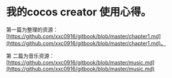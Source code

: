 # 我的cocos creator 使用心得。

第一篇为整理的资源：  [https://github.com/xxc0916/gitbook/blob/master/chapter1.md](https://github.com/xxc0916/gitbook/blob/master/chapter1.md)。

第 二篇为音乐资源： [https://github.com/xxc0916/gitbook/blob/master/music.md](https://github.com/xxc0916/gitbook/blob/master/music.md)  

